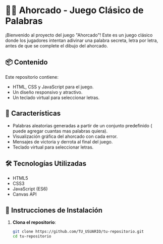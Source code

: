 # 🏴‍☠️ Ahorcado - Juego Clásico de Palabras

¡Bienvenido al proyecto del juego "Ahorcado"! Este es un juego clásico donde los jugadores intentan adivinar una palabra secreta, letra por letra, antes de que se complete el dibujo del ahorcado.

## 📦 Contenido

Este repositorio contiene:

- HTML, CSS y JavaScript para el juego.
- Un diseño responsivo y atractivo.
- Un teclado virtual para seleccionar letras.

## 📌 Características

- Palabras aleatorias generadas a partir de un conjunto predefinido ( puede agregar cuantas mas palabras quiera).
- Visualización gráfica del ahorcado con cada error.
- Mensajes de victoria y derrota al final del juego.
- Teclado virtual para seleccionar letras.

## 🛠️ Tecnologías Utilizadas

- HTML5
- CSS3
- JavaScript (ES6)
- Canvas API

## 🚀 Instrucciones de Instalación

1. **Clona el repositorio**:
   ```bash
   git clone https://github.com/TU_USUARIO/tu-repositorio.git
   cd tu-repositorio
